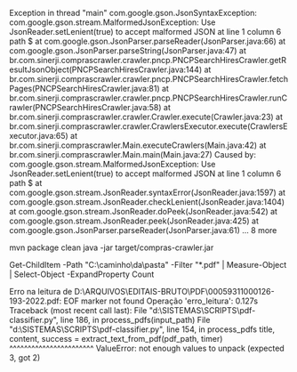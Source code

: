 Exception in thread "main" com.google.gson.JsonSyntaxException: com.google.gson.stream.MalformedJsonException: Use JsonReader.setLenient(true) to accept malformed JSON at line 1 column 6 path $
        at com.google.gson.JsonParser.parseReader(JsonParser.java:66)
        at com.google.gson.JsonParser.parseString(JsonParser.java:47)
        at br.com.sinerji.comprascrawler.crawler.pncp.PNCPSearchHiresCrawler.getResultJsonObject(PNCPSearchHiresCrawler.java:144)
        at br.com.sinerji.comprascrawler.crawler.pncp.PNCPSearchHiresCrawler.fetchPages(PNCPSearchHiresCrawler.java:81)
        at br.com.sinerji.comprascrawler.crawler.pncp.PNCPSearchHiresCrawler.runCrawler(PNCPSearchHiresCrawler.java:58)
        at br.com.sinerji.comprascrawler.crawler.Crawler.execute(Crawler.java:23)
        at br.com.sinerji.comprascrawler.crawler.CrawlersExecutor.execute(CrawlersExecutor.java:65)
        at br.com.sinerji.comprascrawler.Main.executeCrawlers(Main.java:42)
        at br.com.sinerji.comprascrawler.Main.main(Main.java:27)
Caused by: com.google.gson.stream.MalformedJsonException: Use JsonReader.setLenient(true) to accept malformed JSON at line 1 column 6 path $
        at com.google.gson.stream.JsonReader.syntaxError(JsonReader.java:1597)
        at com.google.gson.stream.JsonReader.checkLenient(JsonReader.java:1404)
        at com.google.gson.stream.JsonReader.doPeek(JsonReader.java:542)
        at com.google.gson.stream.JsonReader.peek(JsonReader.java:425)
        at com.google.gson.JsonParser.parseReader(JsonParser.java:61)
        ... 8 more

mvn package clean
java -jar target/compras-crawler.jar


Get-ChildItem -Path "C:\caminho\da\pasta" -Filter "*.pdf" | Measure-Object | Select-Object -ExpandProperty Count


Erro na leitura de D:\ARQUIVOS\EDITAIS-BRUTO\PDF\00059311000126-193-2022.pdf: EOF marker not found
Operação 'erro_leitura': 0.127s
Traceback (most recent call last):
  File "d:\SISTEMAS\SCRIPTS\pdf-classifier.py", line 186, in <module>
    process_pdfs(input_path)
  File "d:\SISTEMAS\SCRIPTS\pdf-classifier.py", line 154, in process_pdfs
    title, content, success = extract_text_from_pdf(pdf_path, timer)
    ^^^^^^^^^^^^^^^^^^^^^^^
ValueError: not enough values to unpack (expected 3, got 2)
